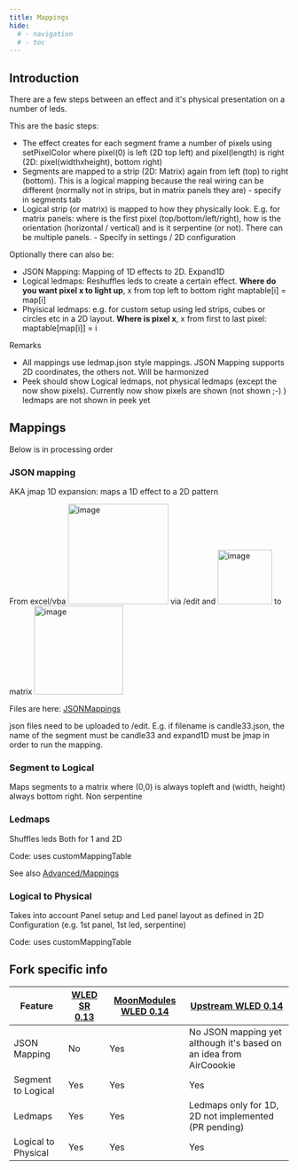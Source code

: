 ```yaml
---
title: Mappings
hide:
  # - navigation
  # - toc
---
```


## Introduction

There are a few steps between an effect and it's physical presentation on a number of leds.

This are the basic steps:

* The effect creates for each segment frame a number of pixels using setPixelColor where pixel(0) is left (2D top left) and pixel(length) is right (2D: pixel(widthxheight), bottom right)
* Segments are mapped to a strip (2D: Matrix) again from left (top) to right (bottom). This is a logical mapping because the real wiring can be different (normally not in strips, but in matrix panels they are) - specify in segments tab
*  Logical strip (or matrix) is mapped to how they physically look. E.g. for matrix panels: where is the first pixel (top/bottom/left/right), how is the orientation (horizontal / vertical) and is it serpentine (or not). There can be multiple panels. - Specify in settings / 2D configuration

Optionally there can also be:

* JSON Mapping: Mapping of 1D effects to 2D. Expand1D
* Logical ledmaps: Reshuffles leds to create a certain effect. **Where do you want pixel x to light up**, x from top left to bottom right maptable[i] = map[i]
* Phyisical ledmaps: e.g. for custom setup using led strips, cubes or circles etc in a 2D layout. **Where is pixel x**, x from first to last pixel: maptable[map[i]] = i

Remarks

* All mappings use ledmap<x>.json style mappings. JSON Mapping supports 2D coordinates, the others not. Will be harmonized
* Peek should show Logical ledmaps, not physical ledmaps (except the now show pixels). Currently now show pixels are shown (not shown ;-) ) ledmaps are not shown in peek yet

## Mappings
Below is in processing order

### JSON mapping
AKA jmap
1D expansion: maps a 1D effect to a 2D pattern

From excel/vba <img width="181" alt="image" src="https://user-images.githubusercontent.com/1737159/188688306-b5a5e7d8-3172-43b8-9f53-778ff9a2df3b.png"> via /edit and <img width="98" alt="image" src="https://user-images.githubusercontent.com/1737159/188688993-34c73f35-b642-4120-b31d-c87ea58ea10e.png">
 to matrix <img width="160" alt="image" src="https://user-images.githubusercontent.com/1737159/188688601-73a9e7f8-34d9-463f-9ec3-1cacaea13d6b.png">

Files are here: [JSONMappings](https://github.com/MoonModules/WLED-Effects/tree/master/JSONMappings)

json files need to be uploaded to /edit. E.g. if filename is candle33.json, the name of the segment must be candle33 and expand1D must be jmap in order to run the mapping.
  
### Segment to Logical
Maps segments to a matrix where (0,0) is always topleft and (width, height) always bottom right.
Non serpentine

### Ledmaps
Shuffles leds
Both for 1 and 2D

Code: uses customMappingTable

See also [Advanced/Mappings](/advanced/mapping/)

### Logical to Physical
Takes into account Panel setup and Led panel layout as defined in 2D Configuration (e.g. 1st panel, 1st led, serpentine)

Code: uses customMappingTable


## Fork specific info

| Feature | [WLED SR 0.13](https://github.com/atuline/WLED/tree/dev) | [MoonModules WLED 0.14](https://github.com/MoonModules/WLED/tree/mdev) | [Upstream WLED 0.14](https://github.com/Aircoookie/WLED) |
|---|---|---|---|
JSON Mapping|No|Yes|No JSON mapping yet although it's based on an idea from AirCoookie 
Segment to Logical|Yes|Yes|Yes
Ledmaps|Yes|Yes|Ledmaps only for 1D, 2D not implemented (PR pending)
Logical to Physical|Yes|Yes|Yes

